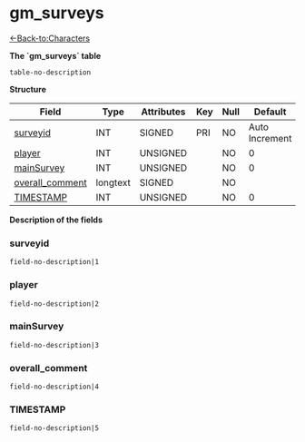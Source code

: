 # gm\_surveys

[<-Back-to:Characters](database-characters.md)

**The \`gm\_surveys\` table**

`table-no-description`

**Structure**

| Field                | Type     | Attributes | Key | Null | Default        | Extra | Comment |
|----------------------|----------|------------|-----|------|----------------|-------|---------|
| [surveyid][1]        | INT  | SIGNED     | PRI | NO   | Auto Increment |       |         |
| [player][2]          | INT  | UNSIGNED   |     | NO   | 0              |       |         |
| [mainSurvey][3]      | INT  | UNSIGNED   |     | NO   | 0              |       |         |
| [overall_comment][4] | longtext | SIGNED     |     | NO   |                |       |         |
| [TIMESTAMP][5]       | INT  | UNSIGNED   |     | NO   | 0              |       |         |

[1]: #surveyid
[2]: #player
[3]: #mainsurvey
[4]: #overall_comment
[5]: #TIMESTAMP

**Description of the fields**

### surveyid

`field-no-description|1`

### player

`field-no-description|2`

### mainSurvey

`field-no-description|3`

### overall\_comment

`field-no-description|4`

### TIMESTAMP

`field-no-description|5`

